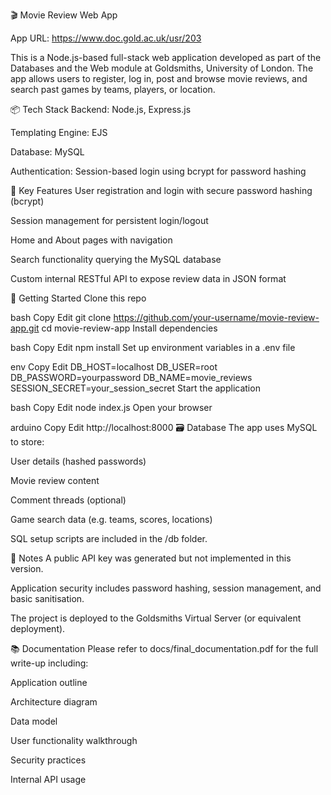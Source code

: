 🎬 Movie Review Web App

App URL: https://www.doc.gold.ac.uk/usr/203

This is a Node.js-based full-stack web application developed as part of the Databases and the Web module at Goldsmiths, University of London. The app allows users to register, log in, post and browse movie reviews, and search past games by teams, players, or location.

📦 Tech Stack
Backend: Node.js, Express.js

Templating Engine: EJS

Database: MySQL

Authentication: Session-based login using bcrypt for password hashing

🔐 Key Features
User registration and login with secure password hashing (bcrypt)

Session management for persistent login/logout

Home and About pages with navigation

Search functionality querying the MySQL database

Custom internal RESTful API to expose review data in JSON format

🚀 Getting Started
Clone this repo

bash
Copy
Edit
git clone https://github.com/your-username/movie-review-app.git
cd movie-review-app
Install dependencies

bash
Copy
Edit
npm install
Set up environment variables in a .env file

env
Copy
Edit
DB_HOST=localhost
DB_USER=root
DB_PASSWORD=yourpassword
DB_NAME=movie_reviews
SESSION_SECRET=your_session_secret
Start the application

bash
Copy
Edit
node index.js
Open your browser

arduino
Copy
Edit
http://localhost:8000
🗃️ Database
The app uses MySQL to store:

User details (hashed passwords)

Movie review content

Comment threads (optional)

Game search data (e.g. teams, scores, locations)

SQL setup scripts are included in the /db folder.

📄 Notes
A public API key was generated but not implemented in this version.

Application security includes password hashing, session management, and basic sanitisation.

The project is deployed to the Goldsmiths Virtual Server (or equivalent deployment).

📚 Documentation
Please refer to docs/final_documentation.pdf for the full write-up including:

Application outline

Architecture diagram

Data model

User functionality walkthrough

Security practices

Internal API usage

